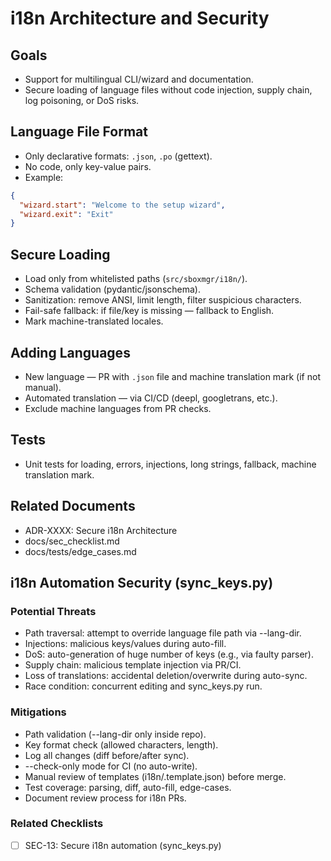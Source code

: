 # i18n Architecture and Security

## Goals
- Support for multilingual CLI/wizard and documentation.
- Secure loading of language files without code injection, supply chain, log poisoning, or DoS risks.

## Language File Format
- Only declarative formats: `.json`, `.po` (gettext).
- No code, only key-value pairs.
- Example:
```json
{
  "wizard.start": "Welcome to the setup wizard",
  "wizard.exit": "Exit"
}
```

## Secure Loading
- Load only from whitelisted paths (`src/sboxmgr/i18n/`).
- Schema validation (pydantic/jsonschema).
- Sanitization: remove ANSI, limit length, filter suspicious characters.
- Fail-safe fallback: if file/key is missing — fallback to English.
- Mark machine-translated locales.

## Adding Languages
- New language — PR with `.json` file and machine translation mark (if not manual).
- Automated translation — via CI/CD (deepl, googletrans, etc.).
- Exclude machine languages from PR checks.

## Tests
- Unit tests for loading, errors, injections, long strings, fallback, machine translation mark.

## Related Documents
- ADR-XXXX: Secure i18n Architecture
- docs/sec_checklist.md
- docs/tests/edge_cases.md

## i18n Automation Security (sync_keys.py)

### Potential Threats
- Path traversal: attempt to override language file path via --lang-dir.
- Injections: malicious keys/values during auto-fill.
- DoS: auto-generation of huge number of keys (e.g., via faulty parser).
- Supply chain: malicious template injection via PR/CI.
- Loss of translations: accidental deletion/overwrite during auto-sync.
- Race condition: concurrent editing and sync_keys.py run.

### Mitigations
- Path validation (--lang-dir only inside repo).
- Key format check (allowed characters, length).
- Log all changes (diff before/after sync).
- --check-only mode for CI (no auto-write).
- Manual review of templates (i18n/.template.json) before merge.
- Test coverage: parsing, diff, auto-fill, edge-cases.
- Document review process for i18n PRs.

### Related Checklists
- [ ] SEC-13: Secure i18n automation (sync_keys.py) 